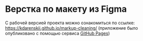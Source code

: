 # Верстка по макету из Figma

С рабочей версией проекта можно ознакомиться по ссылке: https://kdarenskii.github.io/markup-cleaning/
(приложение было опубликовано с помощью сервиса [GitHub Pages](https://pages.github.com/))
